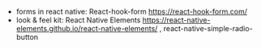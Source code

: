 - forms in react native: React-hook-form https://react-hook-form.com/
- look & feel kit: React Native Elements https://react-native-elements.github.io/react-native-elements/ , react-native-simple-radio-button
